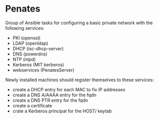 Penates
=======

Group of Ansible tasks for configuring a basic private network with the following services:

  * PKI (openssl)
  * LDAP (openldap)
  * DHCP (isc-dhcp-server)
  * DNS (powerdns)
  * NTP (ntpd)
  * Kerberos (MIT kerberos)
  * webservices (PenatesServer)
    
    
Newly installed machines should register themselves to these services:

  * create a DHCP entry for each MAC to fix IP addresses
  * create a DNS A/AAAA entry for the fqdn
  * create a DNS PTR entry for the fqdn 
  * create a certificate
  * crate a Kerberos principal for the HOST/ keytab
  
